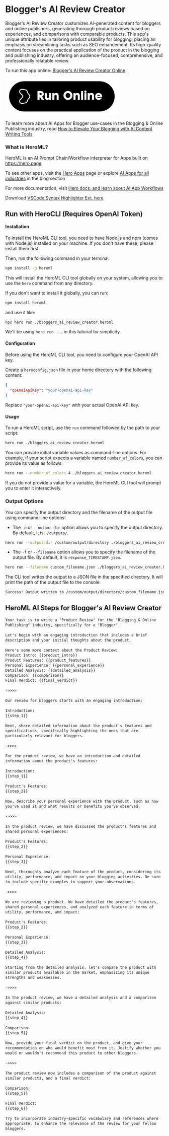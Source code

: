 # Blogger's AI Review Creator

Blogger's AI Review Creator customizes AI-generated content for bloggers and online publishers, generating thorough product reviews based on experiences, and comparisons with comparable products. This app's unique attribute lies in tailoring product usability for blogging, placing an emphasis on streamlining tasks such as SEO enhancement. Its high-quality content focuses on the practical application of the product in the blogging and publishing industry, offering an audience-focused, comprehensive, and professionally relatable review.

To run this app online: [Blogger's AI Review Creator Online](https://hero.page/app/blogger's-ai-review-creator-tailored-ai-reviews-for-bloggers/1SfcXCEIr11DXVh9Imk2)

[![Run Blogger's AI Review Creator Online](/assets/run.svg)](https://hero.page/app/blogger's-ai-review-creator-tailored-ai-reviews-for-bloggers/1SfcXCEIr11DXVh9Imk2)

To learn more about AI Apps for Blogger use-cases in the Blogging & Online Publishing industry, read [How to Elevate Your Blogging with AI Content Writing Tools](https://hero.page/blog/ai/blogging-and-online-publishing/how-to-elevate-your-blogging-with-ai-content-writing-tools/170754)

### What is HeroML?
HeroML is an AI Prompt Chain/Workflow interpreter for Apps built on https://hero.page 

To see other apps, visit the [Hero Apps](https://hero.page/apps) page or explore [AI Apps for all industries](https://hero.page/blog) in the blog section

For more documentation, visit [Hero docs, and learn about AI App Workflows](https://hero.page/tutorials/introduction-to-heroml)

Download [VSCode Syntax Highlighter Ext. here](https://marketplace.visualstudio.com/items?itemName=hero-page.heroml)

## Run with HeroCLI (Requires OpenAI Token)

#### Installation

To install the HeroML CLI tool, you need to have Node.js and npm (comes with Node.js) installed on your machine. If you don't have these, please install them first. 

Then, run the following command in your terminal:

```bash
npm install -g heroml
```

This will install the HeroML CLI tool globally on your system, allowing you to use the `hero` command from any directory.

If you don't want to install it globally, you can run:

```bash
npm install heroml
```

and use it like:

```bash
npx hero run ./bloggers_ai_review_creator.heroml
```

We'll be using `hero run ...` in this tutorial for simplicity.

#### Configuration

Before using the HeroML CLI tool, you need to configure your OpenAI API key. 

Create a `heroconfig.json` file in your home directory with the following content:

```json
{
  "openaiApiKey": "your-openai-api-key"
}
```

Replace `"your-openai-api-key"` with your actual OpenAI API key.

#### Usage

To run a HeroML script, use the `run` command followed by the path to your script:

```bash
hero run ./bloggers_ai_review_creator.heroml
```

You can provide initial variable values as command-line options. For example, if your script expects a variable named `number_of_colors`, you can provide its value as follows:

```bash
hero run --number_of_colors 4 ./bloggers_ai_review_creator.heroml
```

If you do not provide a value for a variable, the HeroML CLI tool will prompt you to enter it interactively.

### Output Options

You can specify the output directory and the filename of the output file using command-line options:

- The `-o` or `--output-dir` option allows you to specify the output directory. By default, it is `./outputs/`.

```bash
hero run --output-dir /custom/output/directory ./bloggers_ai_review_creator.heroml
```

- The `-f` or `--filename` option allows you to specify the filename of the output file. By default, it is `response_TIMESTAMP.json`.

```bash
hero run --filename custom_filename.json ./bloggers_ai_review_creator.heroml
```

The CLI tool writes the output to a JSON file in the specified directory. It will print the path of the output file to the console:

```bash
Success! Output written to /custom/output/directory/custom_filename.json
```


## HeroML AI Steps for Blogger's AI Review Creator
```
Your task is to write a "Product Review" for the "Blogging & Online Publishing" industry, specifically for a "Blogger". 

Let's begin with an engaging introduction that includes a brief description and your initial thoughts about the product.

Here's some more context about the Product Review:
Product Intro: {{product_intro}}
Product Features: {{product_features}}
Personal Experience: {{personal_experience}}
Detailed Analysis: {{detailed_analysis}}
Comparison: {{comparison}}
Final Verdict: {{final_verdict}}

->>>>

Our review for bloggers starts with an engaging introduction:

Introduction:
{{step_1}}

Next, share detailed information about the product's features and specifications, specifically highlighting the ones that are particularly relevant for bloggers.

->>>>

For the product review, we have an introduction and detailed information about the product's features:

Introduction:
{{step_1}}

Product's Features:
{{step_2}}

Now, describe your personal experience with the product, such as how you've used it and what results or benefits you've observed.

->>>>

In the product review, we have discussed the product's features and shared personal experiences:

Product's Features:
{{step_2}}

Personal Experience:
{{step_3}}

Next, thoroughly analyze each feature of the product, considering its utility, performance, and impact on your blogging activities. Be sure to include specific examples to support your observations.

->>>>

We are reviewing a product. We have detailed the product's features, shared personal experiences, and analyzed each feature in terms of utility, performance, and impact:

Product's Features:
{{step_2}}

Personal Experience:
{{step_3}}

Detailed Analysis:
{{step_4}}

Starting from the detailed analysis, let's compare the product with similar products available in the market, emphasizing its unique strengths and weaknesses.

->>>>

In the product review, we have a detailed analysis and a comparison against similar products:

Detailed Analysis:
{{step_4}}

Comparison:
{{step_5}}

Now, provide your final verdict on the product, and give your recommendation on who would benefit most from it. Justify whether you would or wouldn't recommend this product to other bloggers.

->>>>

The product review now includes a comparison of the product against similar products, and a final verdict:

Comparison:
{{step_5}}

Final Verdict:
{{step_6}}

Try to incorporate industry-specific vocabulary and references where appropriate, to enhance the relevance of the review for your fellow bloggers. 


```

